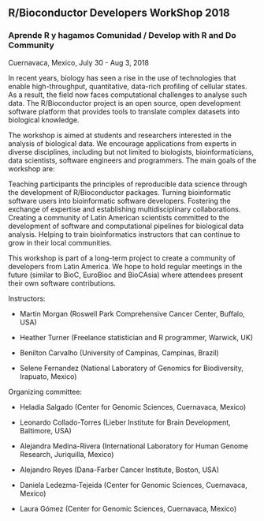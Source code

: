 ## R/Bioconductor Developers WorkShop 2018
### Aprende R y hagamos Comunidad / Develop with R and Do Community
Cuernavaca, Mexico, July 30 - Aug 3, 2018

In recent years, biology has seen a rise in the use of technologies that enable high-throughput, quantitative, data-rich profiling of cellular states. As a result, the field now faces  computational challenges to analyse such data. The R/Bioconductor project is an open source, open development software platform that provides tools to translate complex datasets into biological knowledge.

The workshop is aimed at students and researchers interested in the analysis of biological data. We encourage applications from experts in diverse disciplines, including but not limited to biologists, bioinformaticians, data scientists, software engineers and programmers. The main goals of the workshop are:

Teaching participants the principles of reproducible data science through the development of R/Bioconductor packages. 
Turning bioinformatic software users into bioinformatic software developers.
Fostering the exchange of expertise and establishing multidisciplinary collaborations.
Creating a community of Latin American scientists committed to the development of software and computational pipelines for biological data analysis. 
Helping to train bioinformatics instructors that can continue to grow in their local communities.

This workshop is part of a long-term project to create a community of developers from Latin America. We hope to hold regular meetings in the future (similar to BioC, EuroBioc and BioCAsia) where attendees present their own software contributions.  

Instructors:

- Martin Morgan (Roswell Park Comprehensive Cancer Center, Buffalo, USA)
  
- Heather Turner (Freelance statistician and R programmer, Warwick, UK)
  
- Benilton Carvalho (University of Campinas, Campinas, Brazil)
  
- Selene Fernandez (National Laboratory of Genomics for Biodiversity, Irapuato, Mexico)


Organizing committee:

- Heladia Salgado (Center for Genomic Sciences, Cuernavaca, Mexico)
  
- Leonardo Collado-Torres (Lieber Institute for Brain Development, Baltimore, USA)
  
- Alejandra Medina-Rivera (International Laboratory for Human Genome Research, Juriquilla, Mexico)
  
- Alejandro Reyes (Dana-Farber Cancer Institute, Boston, USA)
  
- Daniela Ledezma-Tejeida (Center for Genomic Sciences, Cuernavaca, Mexico)
  
- Laura Gómez (Center for Genomic Sciences, Cuernavaca, Mexico)








